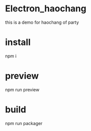 # Electron_haochang
this is a demo for haochang of party
# install
npm i
# preview
npm run preview
# build
npm run packager
